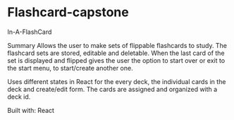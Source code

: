 # Flashcard-capstone

In-A-FlashCard

Summary
Allows the user to make sets of flippable flashcards to study. The flashcard sets are stored, editable and deletable. When the last card of the set is displayed and flipped gives the user the option to start over or exit to the start menu, to start/create another one.

Uses different states in React for the every deck, the individual cards in the deck and create/edit form. The cards are assigned and organized with a deck id. 


Built with:
  React
   

